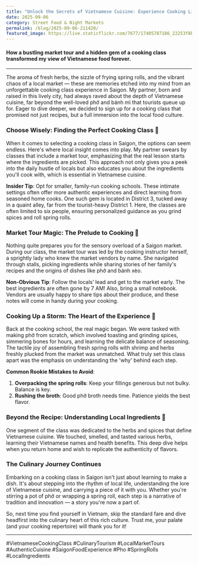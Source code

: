 ```yaml
---
title: "Unlock the Secrets of Vietnamese Cuisine: Experience Cooking Like a Local"
date: 2025-09-06
category: Street Food & Night Markets
permalink: /blog/2025-09-06-211420/
featured_image: https://live.staticflickr.com/7677/17405787186_22253f8b63.jpg
---
```

#### How a bustling market tour and a hidden gem of a cooking class transformed my view of Vietnamese food forever.

- - -

The aroma of fresh herbs, the sizzle of frying spring rolls, and the vibrant chaos of a local market — these are memories etched into my mind from an unforgettable cooking class experience in Saigon. My partner, born and raised in this lively city, had always raved about the depth of Vietnamese cuisine, far beyond the well-loved phở and bánh mì that tourists queue up for. Eager to dive deeper, we decided to sign up for a cooking class that promised not just recipes, but a full immersion into the local food culture.

### Choose Wisely: Finding the Perfect Cooking Class 🍳

When it comes to selecting a cooking class in Saigon, the options can seem endless. Here's where local insight comes into play. My partner swears by classes that include a market tour, emphasizing that the real lesson starts where the ingredients are picked. This approach not only gives you a peek into the daily hustle of locals but also educates you about the ingredients you'll cook with, which is essential in Vietnamese cuisine.

**Insider Tip**: Opt for smaller, family-run cooking schools. These intimate settings often offer more authentic experiences and direct learning from seasoned home cooks. One such gem is located in District 3, tucked away in a quaint alley, far from the tourist-heavy District 1. Here, the classes are often limited to six people, ensuring personalized guidance as you grind spices and roll spring rolls.

### Market Tour Magic: The Prelude to Cooking 🛒

Nothing quite prepares you for the sensory overload of a Saigon market. During our class, the market tour was led by the cooking instructor herself, a sprightly lady who knew the market vendors by name. She navigated through stalls, picking ingredients while sharing stories of her family's recipes and the origins of dishes like phở and bánh xèo.

**Non-Obvious Tip**: Follow the locals’ lead and get to the market early. The best ingredients are often gone by 7 AM! Also, bring a small notebook. Vendors are usually happy to share tips about their produce, and these notes will come in handy during your cooking.

### Cooking Up a Storm: The Heart of the Experience 🥘

Back at the cooking school, the real magic began. We were tasked with making phở from scratch, which involved toasting and grinding spices, simmering bones for hours, and learning the delicate balance of seasoning. The tactile joy of assembling fresh spring rolls with shrimp and herbs freshly plucked from the market was unmatched. What truly set this class apart was the emphasis on understanding the 'why' behind each step.

**Common Rookie Mistakes to Avoid**:

1. **Overpacking the spring rolls**: Keep your fillings generous but not bulky. Balance is key.
2. **Rushing the broth**: Good phở broth needs time. Patience yields the best flavor.

### Beyond the Recipe: Understanding Local Ingredients 🌿

One segment of the class was dedicated to the herbs and spices that define Vietnamese cuisine. We touched, smelled, and tasted various herbs, learning their Vietnamese names and health benefits. This deep dive helps when you return home and wish to replicate the authenticity of flavors.

### The Culinary Journey Continues

Embarking on a cooking class in Saigon isn't just about learning to make a dish. It's about stepping into the rhythm of local life, understanding the lore of Vietnamese cuisine, and carrying a piece of it with you. Whether you're stirring a pot of phở or wrapping a spring roll, each step is a narrative of tradition and innovation — a story you're now a part of.

So, next time you find yourself in Vietnam, skip the standard fare and dive headfirst into the culinary heart of this rich culture. Trust me, your palate (and your cooking repertoire) will thank you for it!

- - -

\#VietnameseCookingClass #CulinaryTourism #LocalMarketTours #AuthenticCuisine #SaigonFoodExperience #Pho #SpringRolls #LocalIngredients